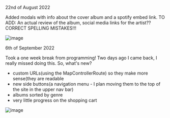 22nd of August 2022

Added modals with info about the cover album and a spotify embed link. TO ADD: An actual review of the album, social media links for the artist?? CORRECT SPELLING MISTAKES!!!

![image](https://user-images.githubusercontent.com/95591065/185820663-86de7cb5-8f86-4ff7-bec9-e5db4d5a4c9c.png)

6th of September 2022

Took a one week break from programming! Two days ago I came back, I really missed doing this. So, what's new? 
- custom URLs(using the MapControllerRoute) so they make more sense(they are readable
- new side buttons(a navigation menu - I plan moving them to the top of the site in the upper nav bar)
- albums sorted by genre
- very little progress on the shopping cart

![image](https://user-images.githubusercontent.com/95591065/188522394-151a8f6f-7875-457d-8df7-53c911c9897d.png)
